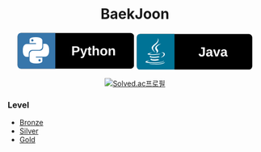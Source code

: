 <div align="center">
  <h1>BaekJoon</h1>
  <img src="https://github.com/Kim-SuBin/Kim-SuBin/blob/master/svg/dev/languages/python.svg" alt="Python" />
  <img src="https://github.com/Kim-SuBin/Kim-SuBin/blob/master/svg/dev/languages/java.svg" alt="Java" />
  
  [![Solved.ac프로필](http://mazassumnida.wtf/api/v2/generate_badge?boj=2504sb)](https://solved.ac/2504sb)
  
</div>

### Level
- [Bronze](./Bronze)
- [Silver](./Silver)
- [Gold](./Gold)

